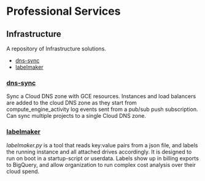 # Professional Services
## Infrastructure
A repository of Infrastructure solutions.

 * [dns-sync](#dns-sync)
 * [labelmaker](#labelmaker)

### [dns-sync](dns-sync/README.md)
  Sync a Cloud DNS zone with GCE resources. Instances and load balancers are added to the cloud DNS zone as they start from compute_engine_activity log events sent from a pub/sub push subscription. Can sync multiple projects to a single Cloud DNS zone.

### [labelmaker](labelmaker/readme.md)
  _labelmaker.py_ is a tool that reads key:value pairs from a json file, and labels the running instance and all attached drives accordingly. It is designed to run on boot in a startup-script or userdata. Labels show up in billing exports to BigQuery, and allow organization to run complex cost analysis over their cloud spend.
